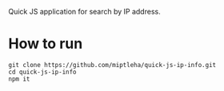 Quick JS application for search by IP address.

# How to run
```
git clone https://github.com/miptleha/quick-js-ip-info.git
cd quick-js-ip-info
npm it
```
